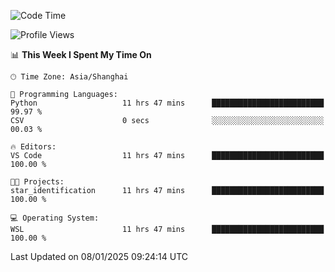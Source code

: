 <!--START_SECTION:waka-->
![Code Time](http://img.shields.io/badge/Code%20Time-2%2C190%20hrs%2025%20mins-blue)

![Profile Views](http://img.shields.io/badge/Profile%20Views-0-blue)

📊 **This Week I Spent My Time On** 

```text
🕑︎ Time Zone: Asia/Shanghai

💬 Programming Languages: 
Python                   11 hrs 47 mins      █████████████████████████   99.97 % 
CSV                      0 secs              ░░░░░░░░░░░░░░░░░░░░░░░░░   00.03 % 

🔥 Editors: 
VS Code                  11 hrs 47 mins      █████████████████████████   100.00 % 

🐱‍💻 Projects: 
star_identification      11 hrs 47 mins      █████████████████████████   100.00 % 

💻 Operating System: 
WSL                      11 hrs 47 mins      █████████████████████████   100.00 % 
```


 Last Updated on 08/01/2025 09:24:14 UTC
<!--END_SECTION:waka-->